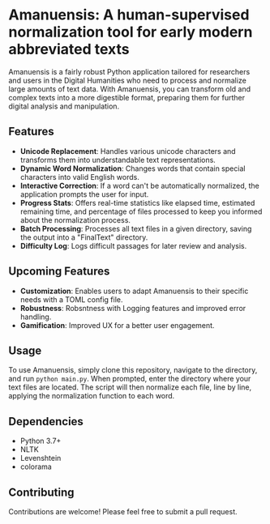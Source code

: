 # Amanuensis: A human-supervised normalization tool for early modern abbreviated texts

Amanuensis is a fairly robust Python application tailored for researchers and users in the Digital Humanities who need to process and normalize large amounts of text data. With Amanuensis, you can transform old and complex texts into a more digestible format, preparing them for further digital analysis and manipulation. 

## Features

- **Unicode Replacement**: Handles various unicode characters and transforms them into understandable text representations.
- **Dynamic Word Normalization**: Changes words that contain special characters into valid English words.
- **Interactive Correction**: If a word can't be automatically normalized, the application prompts the user for input.
- **Progress Stats**: Offers real-time statistics like elapsed time, estimated remaining time, and percentage of files processed to keep you informed about the normalization process.
- **Batch Processing**: Processes all text files in a given directory, saving the output into a "FinalText" directory.
- **Difficulty Log**: Logs difficult passages for later review and analysis.

## Upcoming Features

- **Customization**: Enables users to adapt Amanuensis to their specific needs with a TOML config file.
- **Robustness**: Robsntness with Logging features and improved error handling.
- **Gamification**: Improved UX for a better user engagement.

## Usage

To use Amanuensis, simply clone this repository, navigate to the directory, and run `python main.py`. When prompted, enter the directory where your text files are located. The script will then normalize each file, line by line, applying the normalization function to each word. 

## Dependencies

- Python 3.7+
- NLTK
- Levenshtein
- colorama

## Contributing

Contributions are welcome! Please feel free to submit a pull request.
